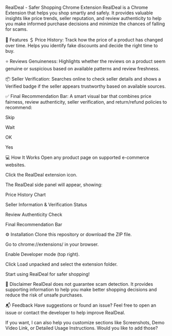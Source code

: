 RealDeal - Safer Shopping Chrome Extension
RealDeal is a Chrome Extension that helps you shop smartly and safely. It provides valuable insights like price trends, seller reputation, and review authenticity to help you make informed purchase decisions and minimize the chances of falling for scams.

🚀 Features
＄ Price History:
Track how the price of a product has changed over time. Helps you identify fake discounts and decide the right time to buy.

⭐️ Reviews Genuineness:
Highlights whether the reviews on a product seem genuine or suspicious based on available patterns and review freshness.

📦 Seller Verification:
Searches online to check seller details and shows a Verified badge if the seller appears trustworthy based on available sources.

✅ Final Recommendation Bar:
A smart visual bar that combines price fairness, review authenticity, seller verification, and return/refund policies to recommend:

Skip

Wait

OK

Yes

💻 How It Works
Open any product page on supported e-commerce websites.

Click the RealDeal extension icon.

The RealDeal side panel will appear, showing:

Price History Chart

Seller Information & Verification Status

Review Authenticity Check

Final Recommendation Bar

⚙️ Installation
Clone this repository or download the ZIP file.

Go to chrome://extensions/ in your browser.

Enable Developer mode (top right).

Click Load unpacked and select the extension folder.

Start using RealDeal for safer shopping!

📌 Disclaimer
RealDeal does not guarantee scam detection.
It provides supporting information to help you make better shopping decisions and reduce the risk of unsafe purchases.

📬 Feedback
Have suggestions or found an issue? Feel free to open an issue or contact the developer to help improve RealDeal.

If you want, I can also help you customize sections like Screenshots, Demo Video Link, or Detailed Usage Instructions. Would you like to add those?








